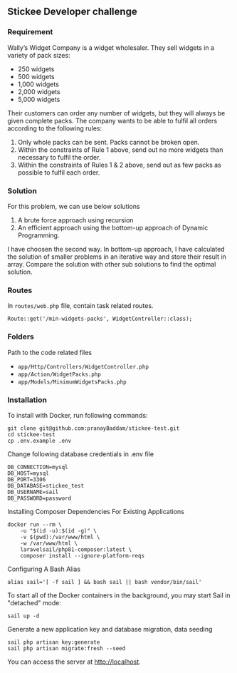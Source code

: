 
## Stickee Developer challenge
### Requirement
Wally’s Widget Company is a widget wholesaler. They sell widgets in a variety of pack sizes:

- 250 widgets
- 500 widgets
- 1,000 widgets
- 2,000 widgets
- 5,000 widgets

Their customers can order any number of widgets, but they will always be given complete packs.
The company wants to be able to fulfil all orders according to the following rules:
1. Only whole packs can be sent. Packs cannot be broken open.
2. Within the constraints of Rule 1 above, send out no more widgets than necessary to fulfil
   the order.
3. Within the constraints of Rules 1 & 2 above, send out as few packs as possible to fulfil each
   order.

### Solution
For this problem, we can use below solutions
1. A brute force approach using recursion
2. An efficient approach using the bottom-up approach of Dynamic Programming.

I have choosen the second way. In bottom-up approach, I have calculated the solution of smaller problems in an iterative way and store their result in array. Compare the solution with other sub solutions to find the optimal solution.

### Routes
In ```routes/web.php``` file, contain task related routes.
``` 
Route::get('/min-widgets-packs', WidgetController::class);
```

### Folders
Path to the code related files
- `app/Http/Controllers/WidgetController.php`
- `app/Action/WidgetPacks.php`
- `app/Models/MinimumWidgetsPacks.php`

### Installation
To install with Docker, run following commands:

```
git clone git@github.com:pranayBaddam/stickee-test.git
cd stickee-test
cp .env.example .env
```
Change following database credentials in .env file
```
DB_CONNECTION=mysql
DB_HOST=mysql
DB_PORT=3306
DB_DATABASE=stickee_test
DB_USERNAME=sail
DB_PASSWORD=password
```

Installing Composer Dependencies For Existing Applications
```
docker run --rm \
    -u "$(id -u):$(id -g)" \
    -v $(pwd):/var/www/html \
    -w /var/www/html \
    laravelsail/php81-composer:latest \
    composer install --ignore-platform-reqs
```
Configuring A Bash Alias
``` 
alias sail='[ -f sail ] && bash sail || bash vendor/bin/sail'

``` 
To start all of the Docker containers in the background, you may start Sail in "detached" mode:
``` 
sail up -d
``` 

Generate a new application key and database migration, data seeding
``` 
sail php artisan key:generate
sail php artisan migrate:fresh --seed
```
You can access the server at [http://localhost](http://localhost).

